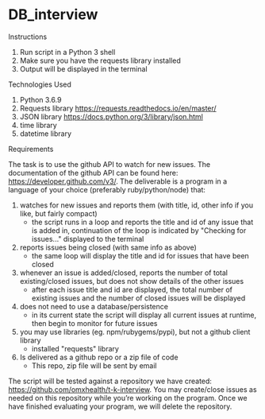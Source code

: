 # DB_interview
Instructions
1. Run script in a Python 3 shell
2. Make sure you have the requests library installed
3. Output will be displayed in the terminal

Technologies Used
1. Python 3.6.9 
2. Requests library https://requests.readthedocs.io/en/master/
3. JSON library https://docs.python.org/3/library/json.html
4. time library 
5. datetime library

Requirements

The task is to use the github API to watch for new issues. The documentation of the github API can be found here: https://developer.github.com/v3/. The deliverable is a program in a language of your choice (preferably ruby/python/node) that:

1. watches for new issues and reports them (with title, id, other info if you like, but fairly compact)
    * the script runs in a loop and reports the title and id of any issue that is added in, continuation of the loop is indicated by "Checking for issues..." displayed to the terminal
2. reports issues being closed (with same info as above)
    * the same loop will display the title and id for issues that have been closed
3. whenever an issue is added/closed, reports the number of total existing/closed issues, but does not show details of the other issues
    * after each issue title and id are displayed, the total number of existing issues and the number of closed issues will be displayed
4. does not need to use a database/persistence
    * in its current state the script will display all current issues at runtime, then begin to monitor for future issues
5. you may use libraries (eg. npm/rubygems/pypi), but not a github client library
    * installed "requests" library
6. Is delivered as a github repo or a zip file of code
    * This repo, zip file will be sent by email

The script will be tested against a repository we have created: https://github.com/omxhealth/t-k-interview. You may create/close issues as needed on this repository while you’re working on the program. Once we have finished evaluating your program, we will delete the repository.
